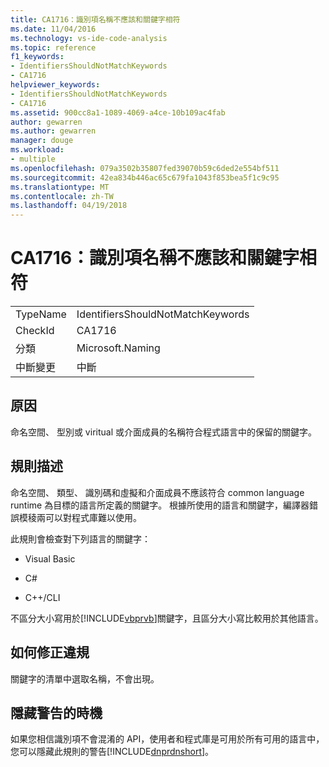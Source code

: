 ```yaml
---
title: CA1716：識別項名稱不應該和關鍵字相符
ms.date: 11/04/2016
ms.technology: vs-ide-code-analysis
ms.topic: reference
f1_keywords:
- IdentifiersShouldNotMatchKeywords
- CA1716
helpviewer_keywords:
- IdentifiersShouldNotMatchKeywords
- CA1716
ms.assetid: 900cc8a1-1089-4069-a4ce-10b109ac4fab
author: gewarren
ms.author: gewarren
manager: douge
ms.workload:
- multiple
ms.openlocfilehash: 079a3502b35807fed39070b59c6ded2e554bf511
ms.sourcegitcommit: 42ea834b446ac65c679fa1043f853bea5f1c9c95
ms.translationtype: MT
ms.contentlocale: zh-TW
ms.lasthandoff: 04/19/2018
---
```

# <a name="ca1716-identifiers-should-not-match-keywords"></a>CA1716：識別項名稱不應該和關鍵字相符
|||
|-|-|
|TypeName|IdentifiersShouldNotMatchKeywords|
|CheckId|CA1716|
|分類|Microsoft.Naming|
|中斷變更|中斷|

## <a name="cause"></a>原因
 命名空間、 型別或 viritual 或介面成員的名稱符合程式語言中的保留的關鍵字。

## <a name="rule-description"></a>規則描述
 命名空間、 類型、 識別碼和虛擬和介面成員不應該符合 common language runtime 為目標的語言所定義的關鍵字。 根據所使用的語言和關鍵字，編譯器錯誤模稜兩可以對程式庫難以使用。

 此規則會檢查對下列語言的關鍵字：

-   Visual Basic

-   C#

-   C++/CLI

 不區分大小寫用於[!INCLUDE[vbprvb](../code-quality/includes/vbprvb_md.md)]關鍵字，且區分大小寫比較用於其他語言。

## <a name="how-to-fix-violations"></a>如何修正違規
 關鍵字的清單中選取名稱，不會出現。

## <a name="when-to-suppress-warnings"></a>隱藏警告的時機
 如果您相信識別項不會混淆的 API，使用者和程式庫是可用於所有可用的語言中，您可以隱藏此規則的警告[!INCLUDE[dnprdnshort](../code-quality/includes/dnprdnshort_md.md)]。